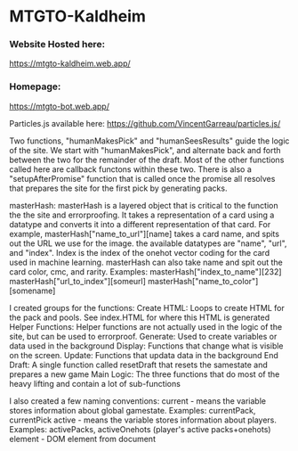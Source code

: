 # MTGTO-Kaldheim

### Website Hosted here:
  https://mtgto-kaldheim.web.app/
  
### Homepage:
  https://mtgto-bot.web.app/

Particles.js available here:
https://github.com/VincentGarreau/particles.js/

Two functions, "humanMakesPick" and "humanSeesResults" guide the logic of the site.  We start with "humanMakesPick", 
and alternate back and forth between the two for the remainder of the draft.  Most of the other functions called here 
are callback functons within these two.  There is also a "setupAfterPromise" function that is called once the promise all 
resolves that prepares the site for the first pick by generating packs.

masterHash:
  masterHash is a layered object that is critical to the function the the site and errorproofing.  It takes a representation of
  a card using a datatype and converts it into a different representation of that card.  For example, masterHash["name_to_url"][name]
  takes a card name, and spits out the URL we use for the image.  the available datatypes are "name", "url", and "index".  Index
  is the index of the onehot vector coding for the card used in machine learning.  masterHash can also take name and spit out the card
  color, cmc, and rarity.  Examples:
    masterHash["index_to_name"][232]
    masterHash["url_to_index"][someurl]
    masterHash["name_to_color"][somename]

I created groups for the functions:
  Create HTML:  Loops to create HTML for the pack and pools.  See index.HTML for where this HTML is generated
  Helper Functions:   Helper functions are not actually used in the logic of the site, but can be used to errorproof.
  Generate:  Used to create variables or data used in the background
  Display:  Functions that change what is visible on the screen.
  Update:  Functions that updata data in the background
  End Draft:  A single function called resetDraft that resets the samestate and prepares a new game
  Main Logic:  The three functions that do most of the heavy lifting and contain a lot of sub-functions

I also created a few naming conventions:
  current - means the variable stores information about global gamestate.  Examples:  currentPack, currentPick
  active - means the variable stores information about players.  Examples: activePacks, activeOnehots (player's active packs+onehots)
  element - DOM element from document

